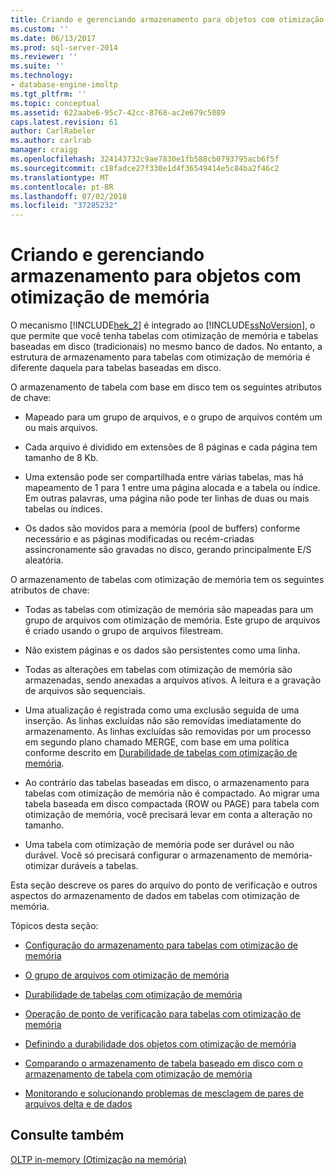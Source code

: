 ```yaml
---
title: Criando e gerenciando armazenamento para objetos com otimização de memória | Microsoft Docs
ms.custom: ''
ms.date: 06/13/2017
ms.prod: sql-server-2014
ms.reviewer: ''
ms.suite: ''
ms.technology:
- database-engine-imoltp
ms.tgt_pltfrm: ''
ms.topic: conceptual
ms.assetid: 622aabe6-95c7-42cc-8768-ac2e679c5089
caps.latest.revision: 61
author: CarlRabeler
ms.author: carlrab
manager: craigg
ms.openlocfilehash: 324143732c9ae7830e1fb588cb0793795acb6f5f
ms.sourcegitcommit: c18fadce27f330e1d4f36549414e5c84ba2f46c2
ms.translationtype: MT
ms.contentlocale: pt-BR
ms.lasthandoff: 07/02/2018
ms.locfileid: "37285232"
---
```

# <a name="creating-and-managing-storage-for-memory-optimized-objects"></a>Criando e gerenciando armazenamento para objetos com otimização de memória
  O mecanismo [!INCLUDE[hek_2](../../includes/hek-2-md.md)] é integrado ao [!INCLUDE[ssNoVersion](../../includes/ssnoversion-md.md)], o que permite que você tenha tabelas com otimização de memória e tabelas baseadas em disco (tradicionais) no mesmo banco de dados. No entanto, a estrutura de armazenamento para tabelas com otimização de memória é diferente daquela para tabelas baseadas em disco.  
  
 O armazenamento de tabela com base em disco tem os seguintes atributos de chave:  
  
-   Mapeado para um grupo de arquivos, e o grupo de arquivos contém um ou mais arquivos.  
  
-   Cada arquivo é dividido em extensões de 8 páginas e cada página tem tamanho de 8 Kb.  
  
-   Uma extensão pode ser compartilhada entre várias tabelas, mas há mapeamento de 1 para 1 entre uma página alocada e a tabela ou índice. Em outras palavras, uma página não pode ter linhas de duas ou mais tabelas ou índices.  
  
-   Os dados são movidos para a memória (pool de buffers) conforme necessário e as páginas modificadas ou recém-criadas assincronamente são gravadas no disco, gerando principalmente E/S aleatória.  
  
 O armazenamento de tabelas com otimização de memória tem os seguintes atributos de chave:  
  
-   Todas as tabelas com otimização de memória são mapeadas para um grupo de arquivos com otimização de memória. Este grupo de arquivos é criado usando o grupo de arquivos filestream.  
  
-   Não existem páginas e os dados são persistentes como uma linha.  
  
-   Todas as alterações em tabelas com otimização de memória são armazenadas, sendo anexadas a arquivos ativos. A leitura e a gravação de arquivos são sequenciais.  
  
-   Uma atualização é registrada como uma exclusão seguida de uma inserção. As linhas excluídas não são removidas imediatamente do armazenamento. As linhas excluídas são removidas por um processo em segundo plano chamado MERGE, com base em uma política conforme descrito em [Durabilidade de tabelas com otimização de memória](memory-optimized-tables.md).  
  
-   Ao contrário das tabelas baseadas em disco, o armazenamento para tabelas com otimização de memória não é compactado. Ao migrar uma tabela baseada em disco compactada (ROW ou PAGE) para tabela com otimização de memória, você precisará levar em conta a alteração no tamanho.  
  
-   Uma tabela com otimização de memória pode ser durável ou não durável. Você só precisará configurar o armazenamento de memória-otimizar duráveis a tabelas.  
  
 Esta seção descreve os pares do arquivo do ponto de verificação e outros aspectos do armazenamento de dados em tabelas com otimização de memória.  
  
 Tópicos desta seção:  
  
-   [Configuração do armazenamento para tabelas com otimização de memória](configuring-storage-for-memory-optimized-tables.md)  
  
-   [O grupo de arquivos com otimização de memória](the-memory-optimized-filegroup.md)  
  
-   [Durabilidade de tabelas com otimização de memória](memory-optimized-tables.md)  
  
-   [Operação de ponto de verificação para tabelas com otimização de memória](checkpoint-operation-for-memory-optimized-tables.md)  
  
-   [Definindo a durabilidade dos objetos com otimização de memória](defining-durability-for-memory-optimized-objects.md)  
  
-   [Comparando o armazenamento de tabela baseado em disco com o armazenamento de tabela com otimização de memória](comparing-disk-based-table-storage-to-memory-optimized-table-storage.md)  
  
-   [Monitorando e solucionando problemas de mesclagem de pares de arquivos delta e de dados](../../database-engine/monitoring-and-troubleshooting-merge-for-data-and-delta-file-pairs.md)  
  
## <a name="see-also"></a>Consulte também  
 [OLTP in-memory &#40;Otimização na memória&#41;](in-memory-oltp-in-memory-optimization.md)  
  
  

